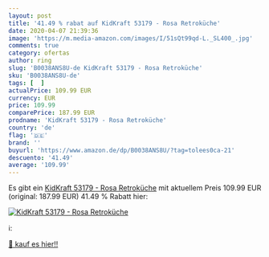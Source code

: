 ```yaml
---
layout: post
title: '41.49 % rabat auf KidKraft 53179 - Rosa Retroküche'
date: 2020-04-07 21:39:36
image: 'https://m.media-amazon.com/images/I/51sQt99qd-L._SL400_.jpg'
comments: true
category: ofertas
author: ring
slug: 'B0038ANS8U-de KidKraft 53179 - Rosa Retroküche'
sku: 'B0038ANS8U-de'
tags: [  ]
actualPrice: 109.99 EUR
currency: EUR
price: 109.99
comparePrice: 187.99 EUR
prodname: 'KidKraft 53179 - Rosa Retroküche'
country: 'de'
flag: '🇩🇪'
brand: ''
buyurl: 'https://www.amazon.de/dp/B0038ANS8U/?tag=tolees0ca-21'
descuento: '41.49'
average: '109.99'
---
```


Es gibt ein [KidKraft 53179 - Rosa Retroküche](https://www.amazon.de/dp/B0038ANS8U/?tag=tolees0ca-21) mit aktuellem Preis 109.99 EUR (original: 187.99 EUR) 41.49 % Rabatt hier:

[![KidKraft 53179 - Rosa Retroküche](https://m.media-amazon.com/images/I/51sQt99qd-L._SL400_.jpg)](https://www.amazon.de/dp/B0038ANS8U/?tag=tolees0ca-21)

ℹ️:


[🛒 kauf es hier!!](https://www.amazon.de/dp/B0038ANS8U/?tag=tolees0ca-21)
